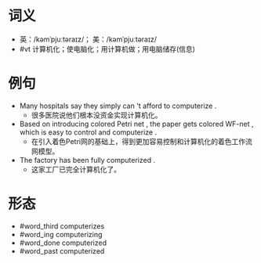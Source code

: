 # 词义
- 英：/kəmˈpjuːtəraɪz/； 美：/kəmˈpjuːtəraɪz/
- #vt 计算机化；使电脑化；用计算机做；用电脑储存(信息)
# 例句
- Many hospitals say they simply can 't afford to computerize .
	- 很多医院说他们根本没资金实现计算机化。
- Based on introducing colored Petri net , the paper gets colored WF-net , which is easy to control and computerize .
	- 在引入着色Petri网的基础上，得到更加容易控制和计算机化的着色工作流网模型。
- The factory has been fully computerized .
	- 这家工厂已完全计算机化了。
# 形态
- #word_third computerizes
- #word_ing computerizing
- #word_done computerized
- #word_past computerized

